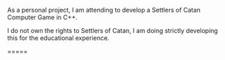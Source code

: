 As a personal project, I am attending to develop a Settlers of Catan Computer Game in C++.

I do not own the rights to Settlers of Catan, I am doing strictly developing this for the educational experience.

=====
